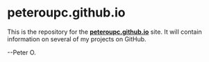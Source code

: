peteroupc.github.io
====

This is the repository for the [**peteroupc.github.io**](https://peteroupc.github.io/) site.  It will contain information
on several of my projects on GitHub.

--Peter O.
